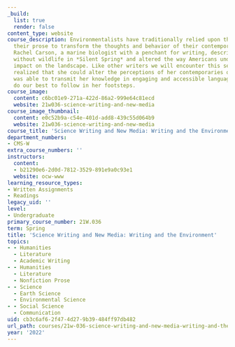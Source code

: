 ```yaml
---
_build:
  list: true
  render: false
content_type: website
course_description: Environmentalists have traditionally relied upon the power of
  their prose to transform the thoughts and behavior of their contemporaries. In 1963,
  Rachel Carson, a marine biologist with a penchant for writing, described a world
  without wildlife in *Silent Spring* and altered the way Americans understood their
  impact on the landscape. Like other writers we will encounter this semester, Carson
  realized that she could alter the perceptions of her contemporaries only if she
  was able to transmit her knowledge in engaging and accessible language. We will
  do our best to follow in her footsteps.
course_image:
  content: c6bc01e9-271a-422d-86a2-999e64c81ecd
  website: 21w036-science-writing-and-new-media
course_image_thumbnail:
  content: e0c52b9a-c54e-401d-add8-439c55d064b9
  website: 21w036-science-writing-and-new-media
course_title: 'Science Writing and New Media: Writing and the Environment'
department_numbers:
- CMS-W
extra_course_numbers: ''
instructors:
  content:
  - b21290e6-2d0d-7812-3529-891e9a0c93e1
  website: ocw-www
learning_resource_types:
- Written Assignments
- Readings
legacy_uid: ''
level:
- Undergraduate
primary_course_number: 21W.036
term: Spring
title: 'Science Writing and New Media: Writing and the Environment'
topics:
- - Humanities
  - Literature
  - Academic Writing
- - Humanities
  - Literature
  - Nonfiction Prose
- - Science
  - Earth Science
  - Environmental Science
- - Social Science
  - Communication
uid: cb3c6af6-2f47-4d27-9b39-484ff97db482
url_path: courses/21w-036-science-writing-and-new-media-writing-and-the-environment-spring-2022
year: '2022'
---
```

